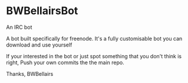 # BWBellairsBot
An IRC bot

A bot built specifically for freenode.
 	It's a fully customisable bot you can download and use yourself
  
If your interested in the bot or just spot something that you don't think is right,
 	Push your own commits the the main repo.
  
Thanks,
	BWBellairs
